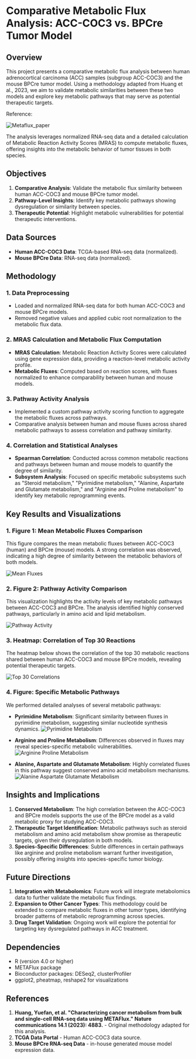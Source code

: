 # Comparative Metabolic Flux Analysis: ACC-COC3 vs. BPCre Tumor Model

## Overview

This project presents a comparative metabolic flux analysis between human adrenocortical carcinoma (ACC) samples (subgroup ACC-COC3) and the mouse BPCre tumor model. Using a methodology adapted from Huang et al., 2023, we aim to validate metabolic similarities between these two models and explore key metabolic pathways that may serve as potential therapeutic targets.

Reference:

![Metaflux_paper](https://github.com/LuisNagano/MetaFlux-Metabolism/blob/main/Metaflux_paper(1).png)

The analysis leverages normalized RNA-seq data and a detailed calculation of Metabolic Reaction Activity Scores (MRAS) to compute metabolic fluxes, offering insights into the metabolic behavior of tumor tissues in both species.

## Objectives

1. **Comparative Analysis**: Validate the metabolic flux similarity between human ACC-COC3 and mouse BPCre tumor model.
2. **Pathway-Level Insights**: Identify key metabolic pathways showing dysregulation or similarity between species.
3. **Therapeutic Potential**: Highlight metabolic vulnerabilities for potential therapeutic interventions.

## Data Sources

- **Human ACC-COC3 Data**: TCGA-based RNA-seq data (normalized).
- **Mouse BPCre Data**: RNA-seq data (normalized).

## Methodology

### 1. **Data Preprocessing**
   - Loaded and normalized RNA-seq data for both human ACC-COC3 and mouse BPCre models.
   - Removed negative values and applied cubic root normalization to the metabolic flux data.

### 2. **MRAS Calculation and Metabolic Flux Computation**
   - **MRAS Calculation**: Metabolic Reaction Activity Scores were calculated using gene expression data, providing a reaction-level metabolic activity profile.
   - **Metabolic Fluxes**: Computed based on reaction scores, with fluxes normalized to enhance comparability between human and mouse models.
   
### 3. **Pathway Activity Analysis**
   - Implemented a custom pathway activity scoring function to aggregate the metabolic fluxes across pathways.
   - Comparative analysis between human and mouse fluxes across shared metabolic pathways to assess correlation and pathway similarity.

### 4. **Correlation and Statistical Analyses**
   - **Spearman Correlation**: Conducted across common metabolic reactions and pathways between human and mouse models to quantify the degree of similarity.
   - **Subsystem Analysis**: Focused on specific metabolic subsystems such as "Steroid metabolism," "Pyrimidine metabolism," "Alanine, Aspartate and Glutamate metabolism," and "Arginine and Proline metabolism" to identify key metabolic reprogramming events.

## Key Results and Visualizations

### 1. **Figure 1: Mean Metabolic Fluxes Comparison**
   This figure compares the mean metabolic fluxes between ACC-COC3 (human) and BPCre (mouse) models. A strong correlation was observed, indicating a high degree of similarity between the metabolic behaviors of both models.

   ![Mean Fluxes](https://github.com/LuisNagano/MetaFlux-Metabolism/blob/main/Results/Figure1_Mean_Fluxes.png)

### 2. **Figure 2: Pathway Activity Comparison**
   This visualization highlights the activity levels of key metabolic pathways between ACC-COC3 and BPCre. The analysis identified highly conserved pathways, particularly in amino acid and lipid metabolism.

   ![Pathway Activity](https://github.com/LuisNagano/MetaFlux-Metabolism/blob/main/Results/Figure2_Pathway_Activity.png)

### 3. **Heatmap: Correlation of Top 30 Reactions**
   The heatmap below shows the correlation of the top 30 metabolic reactions shared between human ACC-COC3 and mouse BPCre models, revealing potential therapeutic targets.

   ![Top 30 Correlations](https://github.com/LuisNagano/MetaFlux-Metabolism/blob/main/Results/Heatmap_Top30_Correlations.png)

### 4. **Figure: Specific Metabolic Pathways**
   We performed detailed analyses of several metabolic pathways:

   - **Pyrimidine Metabolism**:
     Significant similarity between fluxes in pyrimidine metabolism, suggesting similar nucleotide synthesis dynamics.
     ![Pyrimidine Metabolism](https://github.com/LuisNagano/MetaFlux-Metabolism/blob/main/Results/Figure_Mean_Fluxes_Alanine_Aspartate_Glutamate_Metabolism.png)
   
   - **Arginine and Proline Metabolism**:
     Differences observed in fluxes may reveal species-specific metabolic vulnerabilities.
     ![Arginine Proline Metabolism](https://github.com/LuisNagano/MetaFlux-Metabolism/blob/main/Results/Figure_Mean_Fluxes_Arginine_Proline_Metabolism.png)

   - **Alanine, Aspartate and Glutamate Metabolism**:
     Highly correlated fluxes in this pathway suggest conserved amino acid metabolism mechanisms.
     ![Alanine Aspartate Glutamate Metabolism](https://github.com/LuisNagano/MetaFlux-Metabolism/blob/main/Results/Figure_Mean_Fluxes_Alanine_Aspartate_Glutamate_Metabolism.png)

## Insights and Implications

1. **Conserved Metabolism**: The high correlation between the ACC-COC3 and BPCre models supports the use of the BPCre model as a valid metabolic proxy for studying ACC-COC3.
2. **Therapeutic Target Identification**: Metabolic pathways such as steroid metabolism and amino acid metabolism show promise as therapeutic targets, given their dysregulation in both models.
3. **Species-Specific Differences**: Subtle differences in certain pathways like arginine and proline metabolism warrant further investigation, possibly offering insights into species-specific tumor biology.

## Future Directions

1. **Integration with Metabolomics**: Future work will integrate metabolomics data to further validate the metabolic flux findings.
2. **Expansion to Other Cancer Types**: This methodology could be extended to compare metabolic fluxes in other tumor types, identifying broader patterns of metabolic reprogramming across species.
3. **Drug Target Validation**: Ongoing work will explore the potential for targeting key dysregulated pathways in ACC treatment.

## Dependencies

- R (version 4.0 or higher)
- METAFlux package
- Bioconductor packages: DESeq2, clusterProfiler
- ggplot2, pheatmap, reshape2 for visualizations

## References

1. **Huang, Yuefan, et al. "Characterizing cancer metabolism from bulk and single-cell RNA-seq data using METAFlux." Nature communications 14.1 (2023): 4883.** - Original methodology adapted for this analysis.
2. **TCGA Data Portal** - Human ACC-COC3 data source.
3. **Mouse BPCre RNA-seq Data** - in-house generated mouse model expression data.
